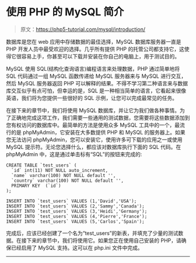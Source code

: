 # 使用 PHP 的 MySQL 简介

> 原文：<https://php5-tutorial.com/mysql/introduction/>

数据库是您在 web 应用中存储数据的最佳选择，MySQL 数据库服务器一直是 PHP 开发人员中最受欢迎的选择。几乎所有提供 PHP 的托管公司都支持它，这使得它很容易上手，你甚至可以下载并安装在你自己的电脑上，用于测试目的。

MySQL 使用 SQL(结构化查询语言)编程语言来处理数据，PHP 通过简单地将 SQL 代码通过一组 MySQL 函数传递给 MySQL 服务器来与 MySQL 进行交互，然后 MySQL 服务器返回 PHP 可以解释的结果。不得不学习第二种语言来与数据库交互似乎有点可怕，但幸运的是，SQL 是一种相当简单的语言，它看起来很像英语，我们将为您提供一些很好的 SQL 示例，让您可以完成最常见的任务。

在接下来的章节中，我们将使用 MySQL 数据库，并让它为我们做各种事情。为了正确地完成这项工作，我们需要一些通用的测试数据，您需要将这些数据添加到您有权访问的数据库中。最简单的方法是使用众多 MySQL 工具中的一个，最流行的是 phpMyAdmin，它安装在大多数提供 PHP 和 MySQL 的服务器上。如果您无法访问 phpMyAdmin，您可以安装它，使用许多可下载的应用之一或使用 MySQL 提示符。无论您选择什么，都应该对数据库执行下面的 SQL 代码。在 phpMyAdmin 中，这是通过单击标有“SQL”的按钮来完成的:

```
CREATE TABLE `test_users` (
  `id` int(11) NOT NULL auto_increment,
  `name` varchar(100) NOT NULL default '',
  `country` varchar(100) NOT NULL default '',
  PRIMARY KEY  (`id`)
); 

INSERT INTO `test_users` VALUES (1,'David','USA');
INSERT INTO `test_users` VALUES (2,'Sammy','Canada');
INSERT INTO `test_users` VALUES (3,'Heidi','Germany');
INSERT INTO `test_users` VALUES (4,'Pierre','France');
INSERT INTO `test_users` VALUES (5,'Carlos','Spain');
```

完成后，应该已经创建了一个名为“test_users”的新表，并填充了少量的测试数据。在接下来的章节中，我们将使用它。如果您正在使用自己安装的 PHP，请确保已经启用了 MySQL 支持。这可以在 php.ini 文件中完成。

* * *